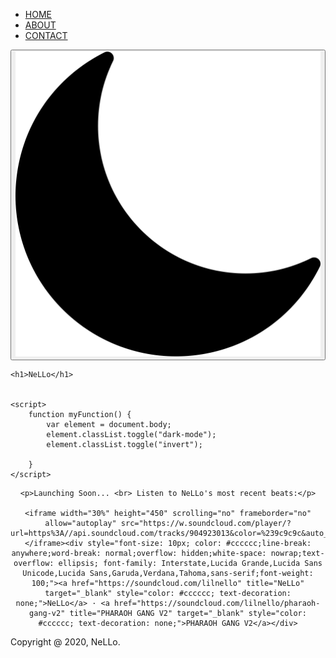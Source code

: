 <!DOCTYPE html>
<html lang="en">
<head>
    <link href="https://fonts.googleapis.com/css2?family=Montserrat&display=swap" rel="stylesheet">
    <meta charset="UTF-8">
    <title>NeLLo Records</title>
    <link rel="stylesheet" href="css.css">
    <meta property="og:title" content="NeLLo Records">
    <meta property="og:description" content="Official NeLLo Records Website">
    <meta property="og:image" itemprop="image" content="https://nellorecords.com/NeLLoLogo.jpg">
    <meta property="og:url" content="https://nellorecords.com">
    <meta name="twitter:image" content="https://nellorecords.com/NeLLoLogo.jpg">
    <meta name="twitter:card" content="summary_large_image">
    <meta property="og:site_name" content="NeLLo Records">
    <meta name="twitter:image:alt" content="https://nellorecords.com/WhiteNeLLoLogo.jpg">
    <link rel="icon"
          type="image/ico"
          href="http://www.nellorecords.com/favicon.ico">
</head>
<body>


<div class="nav">
    <ul>
        <li><a href="index.html">HOME</a></li>
        <li><a href="about.html">ABOUT</a></li>
        <li><a href="#CONTACT">CONTACT</a></li>
    </ul>
</div>
<div class="dark-mode-btn">
    <button class="btn" onclick="myFunction()"><img src="moon.png"/></button>
</div>
<div class="header" id="header">

    <h1>NeLLo</h1>


    <script>
        function myFunction() {
            var element = document.body;
            element.classList.toggle("dark-mode");
            element.classList.toggle("invert");

        }
    </script>
</div>
<center>
<div class="middle" id="middle">

    <p>Launching Soon... <br> Listen to NeLLo's most recent beats:</p>

    <iframe width="30%" height="450" scrolling="no" frameborder="no" allow="autoplay" src="https://w.soundcloud.com/player/?url=https%3A//api.soundcloud.com/tracks/904923013&color=%239c9c9c&auto_play=false&hide_related=true&show_comments=true&show_user=true&show_reposts=false&show_teaser=true&visual=true"></iframe><div style="font-size: 10px; color: #cccccc;line-break: anywhere;word-break: normal;overflow: hidden;white-space: nowrap;text-overflow: ellipsis; font-family: Interstate,Lucida Grande,Lucida Sans Unicode,Lucida Sans,Garuda,Verdana,Tahoma,sans-serif;font-weight: 100;"><a href="https://soundcloud.com/lilnello" title="NeLLo" target="_blank" style="color: #cccccc; text-decoration: none;">NeLLo</a> · <a href="https://soundcloud.com/lilnello/pharaoh-gang-v2" title="PHARAOH GANG V2" target="_blank" style="color: #cccccc; text-decoration: none;">PHARAOH GANG V2</a></div>

</div>
</center>


<div id="footer" class="footer">
    <footer>
    <p1>Copyright @ 2020, NeLLo.</p1>
    </footer>
</div>

</body>
</html>